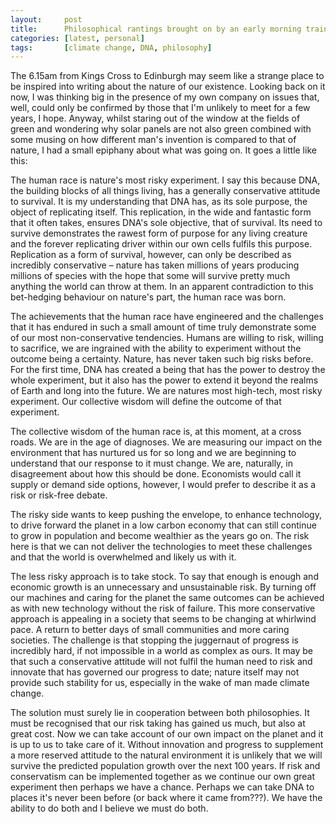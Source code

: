 ```yaml
---
layout:     post
title:      Philosophical rantings brought on by an early morning train journey
categories: [latest, personal]
tags:       [climate change, DNA, philosophy]
---
```


The 6.15am from Kings Cross to Edinburgh may seem like a strange place to be inspired into writing about the nature of our existence. Looking back on it now, I was thinking big in the presence of my own company on issues that, well, could only be confirmed by those that I'm unlikely to meet for a few years, I hope. Anyway, whilst staring out of the window at the fields of green and wondering why solar panels are not also green combined with some musing on how different man's invention is compared to that of nature, I had a small epiphany about what was going on. It goes a little like this:

The human race is nature's most risky experiment. I say this because DNA, the building blocks of all things living, has a generally conservative attitude to survival. It is my understanding that DNA has, as its sole purpose, the object of replicating itself. This replication, in the wide and fantastic form that it often takes, ensures DNA's sole objective, that of survival. Its need to survive demonstrates the rawest form of purpose for any living creature and the forever replicating driver within our own cells fulfils this purpose. Replication as a form of survival, however, can only be described as incredibly conservative – nature has taken millions of years producing millions of species with the hope that some will survive pretty much anything the world can throw at them. In an apparent contradiction to this bet-hedging behaviour on nature's part, the human race was born.

The achievements that the human race have engineered and the challenges that it has endured in such a small amount of time truly demonstrate some of our most non-conservative tendencies. Humans are willing to risk, willing to sacrifice, we are ingrained with the ability to experiment without the outcome being a certainty. Nature, has never taken such big risks before. For the first time, DNA has created a being that has the power to destroy the whole experiment, but it also has the power to extend it beyond the realms of Earth and long into the future. We are natures most high-tech, most risky experiment. Our collective wisdom will define the outcome of that experiment.

The collective wisdom of the human race is, at this moment, at a cross roads. We are in the age of diagnoses. We are measuring our impact on the environment that has nurtured us for so long and we are beginning to understand that our response to it must change. We are, naturally, in disagreement about how this should be done. Economists would call it supply or demand side options, however, I would prefer to describe it as a risk or risk-free debate.

The risky side wants to keep pushing the envelope, to enhance technology, to drive forward the planet in a low carbon economy that can still continue to grow in population and become wealthier as the years go on. The risk here is that we can not deliver the technologies to meet these challenges and that the world is overwhelmed and likely us with it.

The less risky approach is to take stock. To say that enough is enough and economic growth is an unnecessary and unsustainable risk. By turning off our machines and caring for the planet the same outcomes can be achieved as with new technology without the risk of failure. This more conservative approach is appealing in a society that seems to be changing at whirlwind pace. A return to better days of small communities and more caring societies. The challenge is that stopping the juggernaut of progress is incredibly hard, if not impossible in a world as complex as ours. It may be that such a conservative attitude will not fulfil the human need to risk and innovate that has governed our progress to date; nature itself may not provide such stability for us, especially in the wake of man made climate change.

The solution must surely lie in cooperation between both philosophies. It must be recognised that our risk taking has gained us much, but also at great cost. Now we can take account of our own impact on the planet and it is up to us to take care of it. Without innovation and progress to supplement a more reserved attitude to the natural environment it is unlikely that we will survive the predicted population growth over the next 100 years. If risk and conservatism can be implemented together as we continue our own great experiment then perhaps we have a chance. Perhaps we can take DNA to places it's never been before (or back where it came from???). We have the ability to do both and I believe we must do both.

